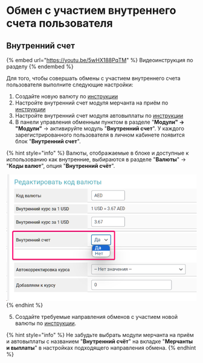 # Обмен с участием внутреннего счета пользователя

## Внутренний счет

{% embed url="https://youtu.be/5wHX188PqTM" %}
Видеоинструкция по разделу
{% endembed %}

Для того, чтобы совершать обмены с участием внутреннего счета пользователя выполните следующие настройки:

1. Создайте новую валюту по [инструкции](https://premium.gitbook.io/rukovodstvo-polzovatelya/osnovnye-nastroiki/valyuty-i-napravleniya/dobavlenie-novoi-valyuty)
2. Настройте внутренний счет модуля мерчанта на приём по [инструкции](https://premium.gitbook.io/rukovodstvo-polzovatelya/osnovnye-nastroiki/nastroiki/vnutrennii-schet-merchant)
3. Настройте внутренний счет модуля автовыплаты по [инструкции](https://premium.gitbook.io/rukovodstvo-polzovatelya/osnovnye-nastroiki/nastroiki/vnutrennie-scheta/vnutrennii-schet-modul-avtovyplaty)
4. В панели управления обменным пунктом в разделе "**Модули" → "Модули"** → активируйте модуль "**Внутренний счет**". У каждого зарегистрированного пользователя в личном кабинете появится блок "**Внутренний счет**".

{% hint style="info" %}
Валюты, отображаемые в блоке и доступные к использованию как внутренние, выбираются в разделе "**Валюты**" -> "**Коды валют**", опция "**Внутренний счёт**".

![](<../../../.gitbook/assets/image (502).png>)
{% endhint %}

5. Создайте требуемые направления обменов с участием новой валюты по [инструкции](https://premium.gitbook.io/rukovodstvo-polzovatelya/osnovnye-nastroiki/valyuty-i-napravleniya/sozdanie-novogo-napravleniya-obmena).

{% hint style="info" %}
Не забудьте выбрать модули мерчанта на приём и автовыплаты с названием "**Внутренний счёт**" на вкладке "**Мерчанты и выплаты**" в настройках подходящего направления обмена.
{% endhint %}
